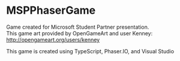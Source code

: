 # MSPPhaserGame
Game created for Microsoft Student Partner presentation.  
This game art provided by OpenGameArt and user Kenney: http://opengameart.org/users/kenney

This game is created using TypeScript, Phaser.IO, and Visual Studio
